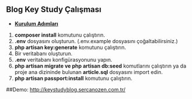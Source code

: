 ## Blog Key Study Çalışması

- <u><b>Kurulum Adımları</b></u>

<ol start="1">
<li><b>composer install</b> komutunu çalıştırın.</li>
<li><b>.env</b> dosyasını oluşturun. (.env.example dosyasını çoğaltabilirsiniz.)</li>
<li><b>php artisan key:generate</b> komutunu çalıştırın.</li>
<li>Bir veritabanı oluşturun.</li>
<li><b>.env</b> veritabanı konfigürasyonunu yapın.</li>
<li><b>php artisan migrate ve php artisan db:seed</b> komutlarını çalıştırın ya da proje ana dizininde bulunan <b>article.sql</b> dosyasını import edin.</li>
<li><b>php artisan passport:install</b> komutunu çalıştırın.</li>
</ol>

##Demo: http://keystudyblog.sercanozen.com.tr/
